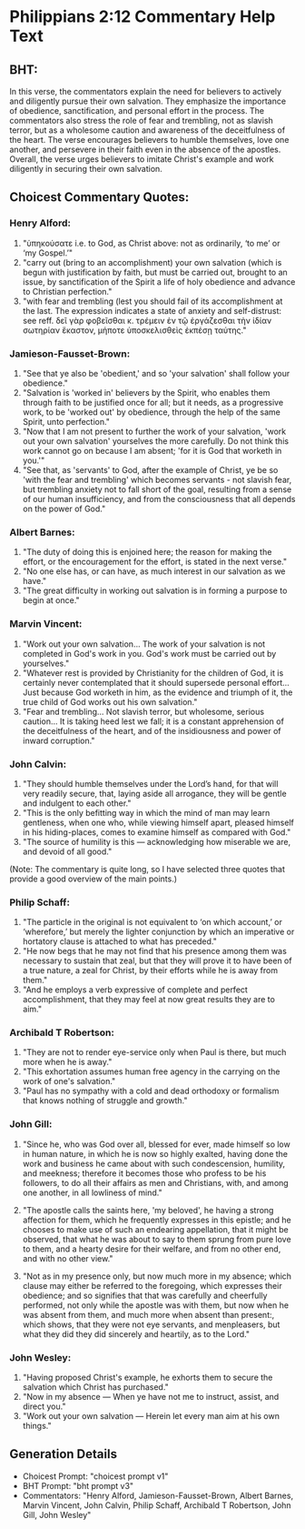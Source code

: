 # Philippians 2:12 Commentary Help Text

## BHT:
In this verse, the commentators explain the need for believers to actively and diligently pursue their own salvation. They emphasize the importance of obedience, sanctification, and personal effort in the process. The commentators also stress the role of fear and trembling, not as slavish terror, but as a wholesome caution and awareness of the deceitfulness of the heart. The verse encourages believers to humble themselves, love one another, and persevere in their faith even in the absence of the apostles. Overall, the verse urges believers to imitate Christ's example and work diligently in securing their own salvation.

## Choicest Commentary Quotes:
### Henry Alford:
1. "ὑπηκούσατε i.e. to God, as Christ above: not as ordinarily, ‘to me’ or ‘my Gospel.’"
2. "carry out (bring to an accomplishment) your own salvation (which is begun with justification by faith, but must be carried out, brought to an issue, by sanctification of the Spirit a life of holy obedience and advance to Christian perfection."
3. "with fear and trembling (lest you should fail of its accomplishment at the last. The expression indicates a state of anxiety and self-distrust: see reff. δεῖ γὰρ φοβεῖσθαι κ. τρέμειν ἐν τῷ ἐργάζεσθαι τὴν ἰδίαν σωτηρίαν ἕκαστον, μήποτε ὑποσκελισθεὶς ἐκπέσῃ ταύτης."


### Jamieson-Fausset-Brown:
1. "See that ye also be 'obedient,' and so 'your salvation' shall follow your obedience."
2. "Salvation is 'worked in' believers by the Spirit, who enables them through faith to be justified once for all; but it needs, as a progressive work, to be 'worked out' by obedience, through the help of the same Spirit, unto perfection."
3. "Now that I am not present to further the work of your salvation, 'work out your own salvation' yourselves the more carefully. Do not think this work cannot go on because I am absent; 'for it is God that worketh in you.'"
4. "See that, as 'servants' to God, after the example of Christ, ye be so 'with the fear and trembling' which becomes servants - not slavish fear, but trembling anxiety not to fall short of the goal, resulting from a sense of our human insufficiency, and from the consciousness that all depends on the power of God."

### Albert Barnes:
1. "The duty of doing this is enjoined here; the reason for making the effort, or the encouragement for the effort, is stated in the next verse."
2. "No one else has, or can have, as much interest in our salvation as we have."
3. "The great difficulty in working out salvation is in forming a purpose to begin at once."

### Marvin Vincent:
1. "Work out your own salvation... The work of your salvation is not completed in God's work in you. God's work must be carried out by yourselves." 
2. "Whatever rest is provided by Christianity for the children of God, it is certainly never contemplated that it should supersede personal effort... Just because God worketh in him, as the evidence and triumph of it, the true child of God works out his own salvation." 
3. "Fear and trembling... Not slavish terror, but wholesome, serious caution... It is taking heed lest we fall; it is a constant apprehension of the deceitfulness of the heart, and of the insidiousness and power of inward corruption."

### John Calvin:
1. "They should humble themselves under the Lord’s hand, for that will very readily secure, that, laying aside all arrogance, they will be gentle and indulgent to each other."
2. "This is the only befitting way in which the mind of man may learn gentleness, when one who, while viewing himself apart, pleased himself in his hiding-places, comes to examine himself as compared with God."
3. "The source of humility is this — acknowledging how miserable we are, and devoid of all good."

(Note: The commentary is quite long, so I have selected three quotes that provide a good overview of the main points.)

### Philip Schaff:
1. "The particle in the original is not equivalent to ‘on which account,’ or ‘wherefore,’ but merely the lighter conjunction by which an imperative or hortatory clause is attached to what has preceded."
2. "He now begs that he may not find that his presence among them was necessary to sustain that zeal, but that they will prove it to have been of a true nature, a zeal for Christ, by their efforts while he is away from them."
3. "And he employs a verb expressive of complete and perfect accomplishment, that they may feel at now great results they are to aim."

### Archibald T Robertson:
1. "They are not to render eye-service only when Paul is there, but much more when he is away."
2. "This exhortation assumes human free agency in the carrying on the work of one's salvation."
3. "Paul has no sympathy with a cold and dead orthodoxy or formalism that knows nothing of struggle and growth."

### John Gill:
1. "Since he, who was God over all, blessed for ever, made himself so low in human nature, in which he is now so highly exalted, having done the work and business he came about with such condescension, humility, and meekness; therefore it becomes those who profess to be his followers, to do all their affairs as men and Christians, with, and among one another, in all lowliness of mind."

2. "The apostle calls the saints here, 'my beloved', he having a strong affection for them, which he frequently expresses in this epistle; and he chooses to make use of such an endearing appellation, that it might be observed, that what he was about to say to them sprung from pure love to them, and a hearty desire for their welfare, and from no other end, and with no other view."

3. "Not as in my presence only, but now much more in my absence; which clause may either be referred to the foregoing, which expresses their obedience; and so signifies that that was carefully and cheerfully performed, not only while the apostle was with them, but now when he was absent from them, and much more when absent than present:, which shows, that they were not eye servants, and menpleasers, but what they did they did sincerely and heartily, as to the Lord."

### John Wesley:
1. "Having proposed Christ's example, he exhorts them to secure the salvation which Christ has purchased."
2. "Now in my absence — When ye have not me to instruct, assist, and direct you."
3. "Work out your own salvation — Herein let every man aim at his own things."


## Generation Details
- Choicest Prompt: "choicest prompt v1"
- BHT Prompt: "bht prompt v3"
- Commentators: "Henry Alford, Jamieson-Fausset-Brown, Albert Barnes, Marvin Vincent, John Calvin, Philip Schaff, Archibald T Robertson, John Gill, John Wesley"
